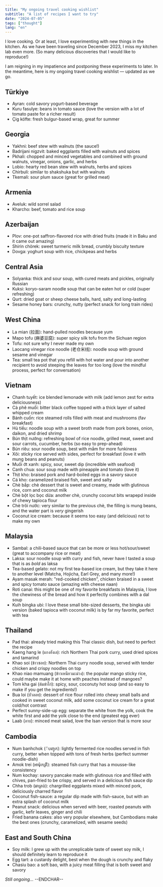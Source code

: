 ```yaml
---
title: "My ongoing travel cooking wishlist"
subtitle: "A list of recipes I want to try"
date: "2024-07-05"
tags: ["thought"]
lang: "en"
---
```


I love cooking. Or at least, I love experimenting with new things in the kitchen. As we have been traveling since December 2023, I miss my kitchen lab even more. (So many delicious discoveries that I would like to reproduce!)

I am reigning in my impatience and postponing these experiments to later. In the meantime, here is my ongoing travel cooking wishlist — updated as we go.

## Türkiye

- Ayran: cold savory yogurt-based beverage
- Kuru fasulye: beans in tomato sauce (love the version with a lot of tomato paste for a richer result)
- Çig köfte: fresh bulgur-based wrap, great for summer

## Georgia

- Yakhni: beef stew with walnuts (the sauce!)
- Badrijani nigzvit: baked eggplants filled with walnuts and spices
- Pkhali: chopped and minced vegetables and combined with ground walnuts, vinegar, onions, garlic, and herbs
- Lobio: hearty red bean stew with walnuts, herbs and spices
- Chirbuli: similar to shakshuka but with walnuts
- Tkemali: sour plum sauce (great for grilled meat)

## Armenia

- Aveluk: wild sorrel salad
- Kharcho: beef, tomato and rice soup

## Azerbaijan

- Plov: one-pot saffron-flavored rice with dried fruits (made it in Baku and it came out amazing)
- Shirin chörek: sweet turmeric milk bread, crumbly biscuity texture
- Dovga: yoghurt soup with rice, chickpeas and herbs

## Central Asia

- Solyanka: thick and sour soup, with cured meats and pickles, originally Russian
- Kuksi: koryo-saram noodle soup that can be eaten hot or cold (super refreshing)
- Qurt: dried goat or sheep cheese balls, hard, salty and long-lasting
- Sesame honey bars: crunchy, nutty (perfect snack for long train rides)

## West China

- La mian (拉面): hand-pulled noodles because yum
- Mapo tofu (麻婆豆腐): super spicy silk tofu from the Sichuan region
- Tofu: not sure why I never made my own
- Laocang vinegar rice noodle (老仓米线): noodle soup with ground sesame and vinegar
- Tea: small tea pot that you refill with hot water and pour into another recipient to avoid steeping the leaves for too long (love the mindful process, perfect for conversation)

## Vietnam

- Chanh tuyết: ice blended lemonade with milk (add lemon zest for extra deliciousness)
- Cà phê muối: bitter black coffee topped with a thick layer of salted whipped cream
- Bánh cuốn: rice steamed rolls filled with meat and mushrooms (fav breakfast)
- Hủ tiếu: noodle soup with a sweet broth made from pork bones, onion, daikon, and dried shrimp
- Bún thịt nướng: refreshing bowl of rice noodle, grilled meat, sweet and sour carrots, cucumber, herbs (so easy to prep-ahead)
- Bún riêu: sour noodle soup, best with mắm for more funkiness
- Xôi: sticky rice served with sides, perfect for breakfast (love it with mung beans and peanuts)
- Muối ớt xanh: spicy, sour, sweet dip (incredible with seafood)
- Canh chua: sour soup made with pineapple and tomato (love it)
- Thịt kho: braised pork and hard-boiled eggs in a savory sauce
- Cá kho: caramelized braised fish, sweet and salty
- Chè bắp: chè dessert that is sweet and creamy, made with glutinous rice, corn and coconut milk
- Chè bột lọc bọc dừa: another chè, crunchy coconut bits wrapepd inside of chewy tapioca flour
- Chè trôi nước: very similar to the previous chè, the filling is mung beans, and the water part is _very_ gingerish
- Coconut ice cream: because it seems too easy (and delicious) not to make my own

## Malaysia

- Sambal: a chili-based sauce that can be more or less hot/sour/sweet (great to accompany rice or meat)
- Laksa: sour noodle soup with curry and fish, never have I tasted a soup that is as _bold_ as laksa
- Tea-based gelato: not my first tea-based ice cream, but they take it here to another level (Matcha, Hojicha, Earl Grey, and many more!)
- Ayam masak merah: "red-cooked chicken", chicken braised in a sweet and spicy tomato sauce (amazing with cheese naan)
- Roti canai: this might be one of my favorite breakfasts in Malaysia, I love the chewiness of the bread and how it perfectly combines with a dal soup
- Kuih bingka ubi: I love these small bite-sized desserts, the bingka ubi version (baked tapioca with coconut milk) is by far my favorite, perfect with tea

## Thailand

- Pad thai: already tried making this Thai classic dish, but need to perfect the recipe
- Kaeng hang le (แกงฮังเล): rich Northern Thai pork curry, used dried spices and tamarind
- Khao soi (ข้าวซอย): Northern Thai curry noodle soup, served with tender chicken and crispy noodles on top
- Khao niao mamuang (ข้าวเหนียวมะม่วง): the popular mango sticky rice, could maybe make it at home with peaches instead of mangoes?
- Tom kha gai (ต้มข่าไก่): spicy, sour, coconuty hot soup (and so easy to make if you get the ingredients!)
- Bua loi (บัวลอย): dessert of rice flour rolled into chewy small balls and cooked in sweet coconut milk, add some coconut ice cream for a great cold/hot contrast
- Perfect sunny-side-up egg: separate the white from the yolk, cook the white first and add the yolk close to the end (greatest egg ever)
- Laab (ลาบ): minced meat salad, love the Isan version that is more sour

## Cambodia

- Num banhchok (ំបញ្ចុក): lightly fermented rice noodles served in fish curry, better when topped with tons of fresh herbs (perfect summer noodle-dish)
- Amok trei (អាម៉ុកត្រី): steamed fish curry that has a mousse-like consistency
- Num kochay: savory pancake made with glutinous rice and filled with chives, pan-fried to be crispy, and served in a delicious fish sauce dip
- Chha trob (ឆាត្រប់): chargrilled eggplants mixed with minced pork, deliciously charred flavor
- Coconut fish-sauce: a regular dip made with fish-sauce, but with an extra splash of coconut milk
- Peanut snack: delicious when served with beer, roasted peanuts with garlic, kefir leaves, ginger and chili
- Fried banana cakes: also very popular elsewhere, but Cambodians make the best ones (crunchy, caramelized, with sesame seeds)

## East and South China

- Soy milk: I grew up with the unreplicable taste of sweet soy milk, I should definitely learn to reproduce it
- Egg tart: a custardy delight, best when the dough is crunchy and flaky
- Chasiu bao: a soft bao, with a juicy meat filling that is both sweet and savory

_Still ongoing..._ --ENDCHAR--
